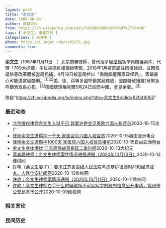 ```yaml
---
layout: post
title: "余文生"
date: 1989-06-04
author: 维基百科
from: https://zh.wikipedia.org/wiki/%E4%BD%99%E6%96%87%E7%94%9F
tags: [ 余文生, 维基百科 ]
categories: [ 余文生 ]
photo: https://i.imgur.com/zc9Io71.jpg
comments: true
---
```

<div class="mw-parser-output">
<p><b>余文生</b>（1967年11月11日<span class="useeditintro" title="Template:BLP editintro">－</span>）北京商務律師，曾代理多起<a href="/wiki/%E6%B3%95%E8%BC%AA%E5%8A%9F" class="mw-redirect" title="法輪功">法輪功</a>學員辯護案件、代理「709大抓捕」多位被捕維權律師等案。2018年1月被當局註銷律師證，並因倡議修憲改革而被當局抓捕，4月19日被當局控以「煽動顛覆國家政權罪」，家屬憂心可能遭當局酷刑。<sup id="cite_ref-EPO0420_1-0" class="reference"><a href="#cite_note-EPO0420-1">[1]</a></sup><sup id="cite_ref-bbc17_2-0" class="reference"><a href="#cite_note-bbc17-2">[2]</a></sup>美、德、荷等多國呼籲當局釋放，國際特赦組織1月緊急呼籲營救良心犯。<sup id="cite_ref-amnesty_3-0" class="reference"><a href="#cite_note-amnesty-3">[3]</a></sup>德國總理梅克爾5月24日訪問中國，會見余妻。<sup id="cite_ref-4" class="reference"><a href="#cite_note-4">[4]</a></sup>
</p>
</div><noscript><img src="//zh.wikipedia.org/wiki/Special:CentralAutoLogin/start?type=1x1" alt="" title="" width="1" height="1" style="border: none; position: absolute;"></noscript>
<div class="printfooter">取自“<a dir="ltr" href="https://zh.wikipedia.org/w/index.php?title=余文生&amp;oldid=62049055">https://zh.wikipedia.org/w/index.php?title=余文生&amp;oldid=62049055</a>”</div><div id="recent-news"><h3>最近动态</h3><ul><li><a href="https://nodebe4.github.io/waimei/2020-10-15/%E5%8C%97%E4%BA%AC%E7%BB%B4%E6%9D%83%E5%BE%8B%E5%B8%88%E4%BD%99%E6%96%87%E7%94%9F%E5%85%A5%E7%8B%B1%E5%8D%83%E6%97%A5-%E5%85%B6%E5%A6%BB%E8%AE%B8%E8%89%B3%E4%BC%9A%E8%A7%81%E7%BE%8E%E6%AC%A7%E5%85%AD%E5%9B%BD%E4%BA%BA%E6%9D%83%E5%AE%98%E5%91%98" title="北京维权律师余文生入狱千日 其妻许艳会见美欧六国人权官员—— 15/10/2020 - 20:39 中国维权律师余文生因“煽动颠覆国家政权”罪被判刑4年，他的妻子许艳在本周二会见美国、加拿大、法...">北京维权律师余文生入狱千日 其妻许艳会见美欧六国人权官员</a><time>2020-10-15</time><a class="tag">法广</a></li>
<li><a href="https://nodebe4.github.io/waimei/2020-10-15/%E5%BE%8B%E5%B8%88%E4%BD%99%E6%96%87%E7%94%9F%E9%81%AD%E7%BE%81%E6%8A%BC%E4%B8%80%E5%8D%83%E5%A4%A9-%E5%AE%B6%E5%B1%9E%E4%BC%9A%E8%A7%81%E5%85%AD%E5%9B%BD%E4%BA%BA%E6%9D%83%E5%AE%98%E5%91%98" title="律师余文生遭羁押一千天 家属会见六国人权官员—— &nbsp; 今年10月15日是中国维权律师余文生遭当局羁押第一千天的日子。余文生去年被当局判处四年有期徒刑后，目前健康状况持续恶化，上诉过程也一波三折。...">律师余文生遭羁押一千天   家属会见六国人权官员</a><time>2020-10-15</time><a class="tag">自由亚洲电台</a></li>
<li><a href="https://nodebe4.github.io/waimei/2020-10-15/%E5%BE%8B%E5%B8%88%E4%BD%99%E6%96%87%E7%94%9F%E9%81%AD%E7%BE%81%E6%8A%BC1000%E5%A4%A9-%E5%AE%B6%E5%B1%9E%E8%8E%B7%E5%85%AD%E5%9B%BD%E4%BA%BA%E6%9D%83%E5%AE%98%E5%91%98%E6%8E%A5%E8%A7%81" title="律师余文生遭羁押1000天 家属获六国人权官员接见—— &nbsp; 10月15日，是中国维权律师余文生遭当局羁押第1000天的日子。余文生去年被当局判处4年有期徒刑后，目前健康状况持续恶化，上诉过程也一...">律师余文生遭羁押1000天   家属获六国人权官员接见</a><time>2020-10-15</time><a class="tag">自由亚洲电台</a></li>
<li><a href="https://nodebe4.github.io/waimei/2020-10-13/%E4%BD%99%E6%96%87%E7%94%9F%E8%BA%AB%E4%BD%93%E5%A0%AA%E5%BF%A7-%E6%B1%9F%E8%8B%8F%E9%AB%98%E9%99%A2%E6%95%85%E6%84%8F%E6%8B%96%E5%BB%B6%E4%BA%8C%E5%AE%A1%E6%97%B6%E9%97%B4" title="余文生身体堪忧 江苏高院故意拖延二审时间—— 【大纪元2020年10月13日讯】（大纪元记者洪宁采访报导）中国维权律师余文生被中共秘密判决后提出上诉，案件进入二审阶段，但徐州高院有意拖延时间并刁...">余文生身体堪忧 江苏高院故意拖延二审时间</a><time>2020-10-13</time><a class="tag">大纪元</a></li>
<li><a href="https://nodebe4.github.io/waimei/2020-10-13/%E8%94%BA%E5%85%B6%E7%A3%8A%E5%BE%8B%E5%B8%88-%E4%BD%99%E6%96%87%E7%94%9F%E5%BE%8B%E5%B8%88%E6%A1%88%E4%BB%B6%E6%83%85%E5%86%B5%E8%BF%9B%E5%B1%95%E9%80%9A%E6%8A%A5-2020%E5%B9%B410%E6%9C%8813%E6%97%A5" title="蔺其磊律师：余文生律师案件情况进展通报（2020年10月13日）—— 2020年10月13日上午我们在徐州市看守所会见了余文生律师两个小时，除了简单的谈了二审辩护的问题，大部分时间是对余文生律师...">蔺其磊律师：余文生律师案件情况进展通报（2020年10月13日）</a><time>2020-10-13</time><a class="tag">维权网</a></li>
<li><a href="https://nodebe4.github.io/waimei/2020-10-13/%E8%AE%B8%E8%89%B3-%E4%BD%99%E6%96%87%E7%94%9F%E5%A6%BB%E5%AD%90-%E8%A6%81%E6%B1%82%E6%B1%9F%E8%8B%8F%E7%9C%81%E9%AB%98%E7%BA%A7%E4%BA%BA%E6%B0%91%E6%B3%95%E9%99%A2%E8%80%83%E8%99%91%E8%BE%A9%E6%8A%A4%E5%BE%8B%E5%B8%88%E6%97%B6%E9%97%B4%E5%92%8C%E7%BB%8F%E6%B5%8E%E6%88%90%E6%9C%AC-%E4%BA%BA%E6%80%A7%E5%8C%96%E5%AE%89%E6%8E%92%E9%98%85%E5%8D%B7" title="许艳（余文生妻子）：要求江苏省高级人民法院考虑辩护律师时间和经济成本、人性化安排阅卷—— 卢思位律师，2020年10月12日，在江苏省高级人民法院，复制光盘，法院中午12点至2点下班不让复制，下...">许艳（余文生妻子）：要求江苏省高级人民法院考虑辩护律师时间和经济成本、人性化安排阅卷</a><time>2020-10-13</time><a class="tag">维权网</a></li>
<li><a href="https://nodebe4.github.io/waimei/2020-10-11/%E8%AE%B8%E8%89%B3-%E4%BD%99%E6%96%87%E7%94%9F%E5%BE%8B%E5%B8%88%E6%A1%88%E6%83%85%E5%86%B5%E9%80%9A%E6%8A%A5-2020%E5%B9%B410%E6%9C%8811%E6%97%A5" title="许艳：余文生律师案情况通报（2020年10月11日）—— 二审辩护人卢思位律师，今天到达南京市。 10月12日，卢思位律师，将到江苏省高级人民法院，要求复制余文生律师案光盘。 这是余文生律师不服...">许艳：余文生律师案情况通报（2020年10月11日）</a><time>2020-10-11</time><a class="tag">维权网</a></li>
<li><a href="https://nodebe4.github.io/waimei/2020-10-09/%E8%AE%B8%E8%89%B3-%E4%BD%99%E6%96%87%E7%94%9F%E5%BE%8B%E5%B8%88%E5%8F%B3%E6%89%8B%E4%BB%80%E4%B9%88%E6%97%B6%E5%80%99%E9%A2%A4%E6%8A%96%E4%B8%8D%E5%8F%AF%E4%BB%A5%E5%86%99%E5%AD%97%E7%9A%84%E6%94%BF%E5%BA%9C%E4%BF%A1%E6%81%AF%E5%85%AC%E5%BC%80%E7%94%B3%E8%AF%B7-%E5%BE%90%E5%B7%9E%E5%B8%82%E5%85%AC%E5%AE%89%E5%B1%80%E4%B8%8D%E4%BA%88%E5%85%AC%E5%BC%80" title="许艳：余文生律师右手什么时候颤抖不可以写字的政府信息公开申请，徐州市公安局不予公开—— 余文生律师右手什么时候颤抖不可以写字的政府信息公开申请，徐州市公安局不予公开。 公安机关除了是司法部门也是...">许艳：余文生律师右手什么时候颤抖不可以写字的政府信息公开申请，徐州市公安局不予公开</a><time>2020-10-09</time><a class="tag">维权网</a></li>
</ul></div><div id="open-opinion"><h3>相关言论</h3><ul></ul></div><div id="mjls-record"><h3>民间历史</h3><ul></ul></div>